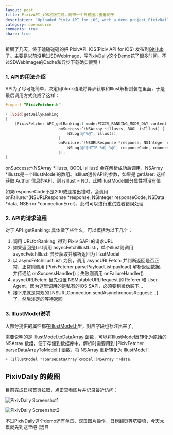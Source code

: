 ```yaml
---
layout: post
title: PixivAPI_iOS初版完成，附带一个日榜图片查看例子
description: "Uploaded Pixiv API for iOS, with a demo project PixivDaily"
category: opensource
comments: true
share: true
---
```


折腾了几天，终于磕磕碰碰的把 PixivAPI_iOS(Pixiv API for iOS) 发布到[GitHub](https://github.com/upbit/PixivAPI_iOS)了。主要是以前没用过SDWebImage，写PixivDaily这个Demo花了很多时间。不过SDWebImage的Cache和异步下载确实很赞！

### 1. API的用法介绍

API为了尽可能简单，决定用block语法将异步获取和Illust解析封装在里面，于是最后调用方式变成了这样：

```objective-c
#import "PixivFetcher.h"

- (void)getDailyRanking
{
    [PixivFetcher API_getRanking:1 mode:PIXIV_RANKING_MODE_DAY content:PIXIV_RANKING_CONTENT_ALL
                       onSuccess:^(NSArray *illusts, BOOL isIllust) {
                           NSLog(@"%@", illusts);
                       }
                       onFailure:^(NSURLResponse *response, NSInteger responseCode, NSData *data, NSError *connectionError) {
                           NSLog(@"[HTTP %d] %@", responseCode, connectionError);
                       }];
}
```

onSuccess:^(NSArray *illusts, BOOL isIllust) 会在解析成功后调用，NSArray *illusts是一个IllustModel的数组。isIllust透传API的参数，如果是 getUser: 这样获取 Author 信息的API，则 isIllust = NO，此时IllustModel部分属性将没有值

如果responseCode不是200或连接出错时，会调用 onFailure:^(NSURLResponse *response, NSInteger responseCode, NSData *data, NSError *connectionError)，此时可以进行重试或者错误处理

### 2. API的请求流程

对于 API_getRanking: 具体做了些什么，可以概括为以下几个：

1. 调用 URLforRanking: 得到 Pixiv SAPI 的请求URL
2. 如果返回是List调用 asyncFetchIllustList:，单个illust则调用 asyncFetchIllust: 异步获取并解析返回为 IllsutModel
3. 以 asyncFetchIllustList: 为例，调用 asyncURLFetch: 并判断返回是否正常，正常则调用 [PixivFetcher parsePayloadList:payload] 解析返回数据，并传递给 onSuccessHandler()；失败则调用 onFailureHandler()
4. asyncURLFetch: 里先设置 NSMutableURLRequest 的 Referer 和 User-Agent，因为这里调用的是私有的iOS SAPI，必须要稍微伪装下...
5. 接下来就是常规的 [NSURLConnection sendAsynchronousRequest:...] 了，然后淡定的等待返回

### 3. IllustModel说明

大部分提供的属性都在[IllustModel.h](https://github.com/upbit/PixivAPI_iOS/blob/master/PixivFetcher/IllustModel.h)里，对应字段也标注出来了。

需要说明的是 IllustModel.toDataArray 函数，可以将IllustModel反转化为原始的 NSArray 数组，便于存储到数据库中。解析时需要用到 [PixivFetcher parseDataArrayToModel:] 函数，将 NSArray 重新转化为 IllustModel：

```objective-c
+ (IllustModel *)parseDataArrayToModel:(NSArray *)data;
```

## PixivDaily 的截图

目前完成日榜首页拉取，点击查看图片并记录最近访问：

![PixivDaily Screenshot1](https://raw.github.com/upbit/PixivAPI_iOS/master/examples/screenshots/PixivDaily_01.png)

![PixivDaily Screenshot2](https://raw.github.com/upbit/PixivAPI_iOS/master/examples/screenshots/PixivDaily_02.png)

不过PixivDaily这个demo还有单击、双击图片操作，日榜翻页等坑要填，今天太累就先到这里吧 (远目
